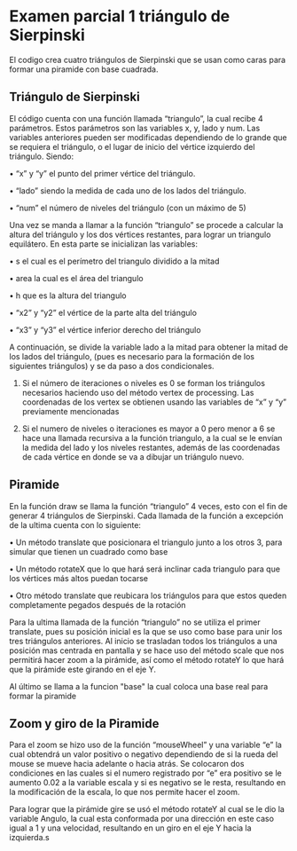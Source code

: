 # Examen parcial 1 triángulo de Sierpinski

El codigo crea cuatro triángulos de Sierpinski que se usan como caras para formar una piramide con base cuadrada.

## Triángulo de Sierpinski

El código cuenta con una función llamada “triangulo”, la cual recibe 4 parámetros. Estos parámetros son las variables x, y, lado y num.
Las variables anteriores pueden ser modificadas dependiendo de lo grande que se requiera el triángulo, o el lugar de inicio del vértice izquierdo del triángulo.
Siendo:

  •	“x” y “y” el punto del primer vértice del triángulo.
  
  •	“lado” siendo la medida de cada uno de los lados del triángulo.
  
  •	 “num” el número de niveles del triángulo (con un máximo de 5)

Una vez se manda a llamar a la función “triangulo” se procede a calcular la altura del triángulo y los dos vértices restantes, para lograr un triangulo equilátero.
En esta parte se inicializan las variables:

  •	s el cual es el perímetro del triangulo dividido a la mitad
  
  •	area la cual es el área del triangulo
  
  •	h que es la altura del triangulo
  
  •	“x2” y “y2” el vértice de la parte alta del triángulo
  
  •	“x3” y “y3” el vértice inferior derecho del triángulo

A continuación, se divide la variable lado a la mitad para obtener la mitad de los lados del triángulo, (pues es necesario para la formación de los siguientes triángulos) y se da paso a dos condicionales.

1.	Si el número de iteraciones o niveles es 0 se forman los triángulos necesarios haciendo uso del método vertex de processing. Las coordenadas de los vertex se obtienen usando las variables de “x” y “y” previamente mencionadas

2.	Si el numero de niveles o iteraciones es mayor a 0 pero menor a 6 se hace una llamada recursiva a la función triangulo, a la cual se le envían la medida del lado y los niveles restantes, además de las coordenadas de cada vértice en donde se va a dibujar un triángulo nuevo.


## Piramide

En la función draw se llama la función “triangulo” 4 veces, esto con el fin de generar 4 triángulos de Sierpinski.
Cada llamada de la función a excepción de la ultima cuenta con lo siguiente:

  •	Un método translate que posicionara el triangulo junto a los otros 3, para simular que tienen un cuadrado como base
  
  •	Un método rotateX que lo que hará será inclinar cada triangulo para que los vértices más altos puedan tocarse
  
  •	Otro método translate que reubicara los triángulos para que estos queden completamente pegados después de la rotación

Para la ultima llamada de la función “triangulo” no se utiliza el primer translate, pues su posición inicial es la que se uso como base para unir los tres triángulos anteriores.
Al inicio se trasladan todos los triángulos a una posición mas centrada en pantalla y se hace uso del método scale que nos permitirá hacer zoom a la pirámide, así como el método rotateY lo que hará que la pirámide este girando en el eje Y.

Al último se llama a la funcion "base" la cual coloca una base real para formar la piramide


## Zoom y giro de la Piramide

Para el zoom se hizo uso de la función “mouseWheel” y una variable “e” la cual obtendrá un valor positivo o negativo dependiendo de si la rueda del mouse se mueve hacia adelante o hacia atrás. Se colocaron dos condiciones en las cuales si el numero registrado por “e” era positivo se le aumento 0.02 a la variable escala y si es negativo se le resta, resultando en la modificación de la escala, lo que nos permite hacer el zoom.

Para lograr que la pirámide gire se usó el método rotateY al cual se le dio la variable Angulo, la cual esta conformada por una dirección en este caso igual a 1 y una velocidad, resultando en un giro en el eje Y hacia la izquierda.s
